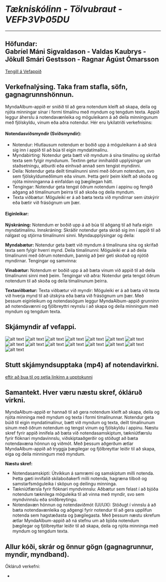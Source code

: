 # *Tækniskólinn - Tölvubraut - VEFÞ3VÞ05DU*
---  
**Höfundar:**  
Gabríel Máni Sigvaldason - Valdas Kaubrys - Jökull Smári Gestsson - Ragnar Ágúst Ómarsson  
---  
[Tengill á Vefappið](https://mynda-album-appid.vercel.app/)

## Verkefnalýsing. Taka fram stafla, söfn, gagnagrunnshönnun.
MyndaAlbum-appið er sniðið til að gera notendum kleift að skapa, deila og njóta minningar sínar í formi tímalínu með myndum og tengdum texta. Appið leggur áherslu á notendavænleika og möguleikann á að deila minningunum með fjölskyldu, vinum eða aðra notendur. Hér eru lykilatriði verkefnisins:

#### Notendasviðsmyndir (Sviðsmyndir):
- Notendur: Hlutlausum notendum er boðið upp á möguleikann á að skrá sig inn í appið til að búa til eigin myndatímalínu.
- Myndabirting: Notendur geta bætt við myndum á sína tímalínu og skrifað texta sem fylgir myndunum. Textinn getur innihaldið upplýsingar um staðsetningu, atburði eða einhvað annað sem tengist myndinni.
- Deila: Notendur geta deilt tímalínunni sinni með öðrum notendum, svo sem fjölskyldumeðlimum eða vinum. Þetta gerir þeim kleift að skoða og njóta minninganna á einfaldan og þægilegan hátt.
- Tengingar: Notendur geta tengst öðrum notendum í appinu og fengið aðgang að tímalínunum þeirra til að skoða og deila myndum.
- Texta viðbætur: Möguleiki er á að bæta texta við myndirnar sem útskýrir eða bætir við frásögnum um þær.

#### Eiginleikar:

**Nýskráning:** Notendum er boðið upp á að búa til aðgang til að hafa eigin myndatímalínu.
Innskráning: Skráðir notendur geta skráð sig inn í appið til að nálgast og stjórna tímalínunni sinni.
Myndaupplýsingar og deila:

**Myndabætur:** Notendur geta bætt við myndum á tímalínuna sína og skrifað texta sem fylgir hverri mynd.
Deila tímalínunni: Möguleiki er á að deila tímalínunni með öðrum notendum, þannig að þeir geti skoðað og njótið myndirnar.
Tengingar og samvinna:

**Vinabætur:** Notendum er boðið upp á að bæta vinum við appið til að deila tímalínunni sinni með þeim.
Tengingar við aðra: Notendur geta tengst öðrum notendum til að skoða og deila tímalínunum þeirra.

**Textaviðbætur:**
Texta viðbætur við myndir: Möguleiki er á að bæta við texta við hverja mynd til að útskýra eða bæta við frásögnum um þær.
Með þessum eiginleikum og notendasögum leggur MyndaAlbum-appið grunninn að notendavænni og fjölbreyttri reynslu í að skapa og deila minningum með myndum og tengdum texta.

## Skjámyndir af vefappi.  
![alt text](image.jpg)
![alt text](image.jpg)
![alt text](image.jpg)
![alt text](image.jpg)
![alt text](image.jpg)
![alt text](image.jpg)
![alt text](image.jpg)
![alt text](image.jpg)
![alt text](image.jpg)
![alt text](image.jpg)
![alt text](image.jpg)
![alt text](image.jpg)
![alt text](image.jpg)
![alt text](image.jpg)
![alt text](image.jpg)

## Stutt skjámyndsupptaka (mp4) af notendavirkni.
[eftir að bua til og setja linkinn a upptokunni](https://mynda-album-appid.vercel.app/)
## Samantekt. Hver væru næstu skref, ókláruð virkni.
MyndaAlbum-appið er hannað til að gera notendum kleift að skapa, deila og njóta minninga með myndum og texta í formi tímalínunnar. Notendur geta búið til eigin myndatímalínur, bætt við myndum og texta, deilt tímalínunum sínum með öðrum notendum og tengst vinum og fjölskyldu í appinu. Næstu skref fyrir appið innifela að bæta við notendasamskiptum, tækniútfærslu fyrir flóknari myndavinnslu, viðskiptaaðgerðir og stöðugt að bæta notendavæna hönnun og viðmót. Með þessum aðgerðum ætlar MyndaAlbum-appið að tryggja þægilegar og fjölbreyttar leiðir til að skapa, eiga og deila minningum með myndum.

**Næstu skref:**
- Notendasamskipti: Útvíkkun á samræmi og samskiptum milli notenda. Þetta gæti innifalið skilaboðakerfi milli notenda, hagræna tilboð og samstarfsmöguleika í sköpun og deilingu minninga.
- Tækniútfærsla fyrir flóknari myndvinnslu: Aðbætur sem felast í að bjóða notendum tæknilega möguleika til að vinna með myndir, svo sem myndvinnslu eða sniðbreytingu.
- Notendavæn hönnun og notendaviðmót (UI/UX): Stöðugt í vinnslu á að bæta notendavænleika og aðgengi fyrir notendur til að gera upplifun notenda sem hagstæðasta og þægilegasta.
Með þessum næstu skrefum ætlar MyndaAlbum-appið að ná stefnu um að bjóða notendum þægilegar og fjölbreyttar leiðir til að skapa, deila og njóta minninga með myndum og tengdum texta.

## Allur kóði, skrár og önnur gögn (gagnagrunnur, myndir, myndband).

Ókláruð verkefni:

- 

